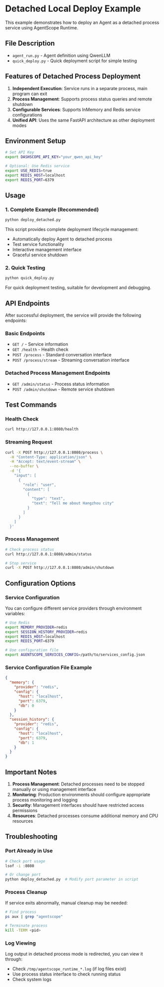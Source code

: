 # Detached Local Deploy Example

This example demonstrates how to deploy an Agent as a detached process service using AgentScope Runtime.

## File Description

- `agent_run.py` - Agent definition using QwenLLM
- `quick_deploy.py` - Quick deployment script for simple testing

## Features of Detached Process Deployment

1. **Independent Execution**: Service runs in a separate process, main program can exit
2. **Process Management**: Supports process status queries and remote shutdown
3. **Configurable Services**: Supports InMemory and Redis service configurations
4. **Unified API**: Uses the same FastAPI architecture as other deployment modes

## Environment Setup

```bash
# Set API Key
export DASHSCOPE_API_KEY="your_qwen_api_key"

# Optional: Use Redis service
export USE_REDIS=true
export REDIS_HOST=localhost
export REDIS_PORT=6379
```

## Usage

### 1. Complete Example (Recommended)

```bash
python deploy_detached.py
```

This script provides complete deployment lifecycle management:
- Automatically deploy Agent to detached process
- Test service functionality
- Interactive management interface
- Graceful service shutdown

### 2. Quick Testing

```bash
python quick_deploy.py
```

For quick deployment testing, suitable for development and debugging.

## API Endpoints

After successful deployment, the service will provide the following endpoints:

### Basic Endpoints
- `GET /` - Service information
- `GET /health` - Health check
- `POST /process` - Standard conversation interface
- `POST /process/stream` - Streaming conversation interface

### Detached Process Management Endpoints
- `GET /admin/status` - Process status information
- `POST /admin/shutdown` - Remote service shutdown

## Test Commands

### Health Check
```bash
curl http://127.0.0.1:8080/health
```

### Streaming Request
```bash
curl -X POST http://127.0.0.1:8080/process \
  -H "Content-Type: application/json" \
  -H "Accept: text/event-stream" \
  --no-buffer \
  -d '{
    "input": [
      {
        "role": "user",
        "content": [
          {
            "type": "text",
            "text": "Tell me about Hangzhou city"
          }
        ]
      }
    ]
  }'
```

### Process Management
```bash
# Check process status
curl http://127.0.0.1:8080/admin/status

# Stop service
curl -X POST http://127.0.0.1:8080/admin/shutdown
```

## Configuration Options

### Service Configuration
You can configure different service providers through environment variables:

```bash
# Use Redis
export MEMORY_PROVIDER=redis
export SESSION_HISTORY_PROVIDER=redis
export REDIS_HOST=localhost
export REDIS_PORT=6379

# Use configuration file
export AGENTSCOPE_SERVICES_CONFIG=/path/to/services_config.json
```

### Service Configuration File Example
```json
{
  "memory": {
    "provider": "redis",
    "config": {
      "host": "localhost",
      "port": 6379,
      "db": 0
    }
  },
  "session_history": {
    "provider": "redis",
    "config": {
      "host": "localhost",
      "port": 6379,
      "db": 1
    }
  }
}
```

## Important Notes

1. **Process Management**: Detached processes need to be stopped manually or using management interface
2. **Monitoring**: Production environments should configure appropriate process monitoring and logging
3. **Security**: Management interfaces should have restricted access permissions
4. **Resources**: Detached processes consume additional memory and CPU resources

## Troubleshooting

### Port Already in Use
```bash
# Check port usage
lsof -i :8080

# Or change port
python deploy_detached.py  # Modify port parameter in script
```

### Process Cleanup
If service exits abnormally, manual cleanup may be needed:
```bash
# Find process
ps aux | grep "agentscope"

# Terminate process
kill -TERM <pid>
```

### Log Viewing
Log output in detached process mode is redirected, you can view it through:
- Check `/tmp/agentscope_runtime_*.log` (if log files exist)
- Use process status interface to check running status
- Check system logs